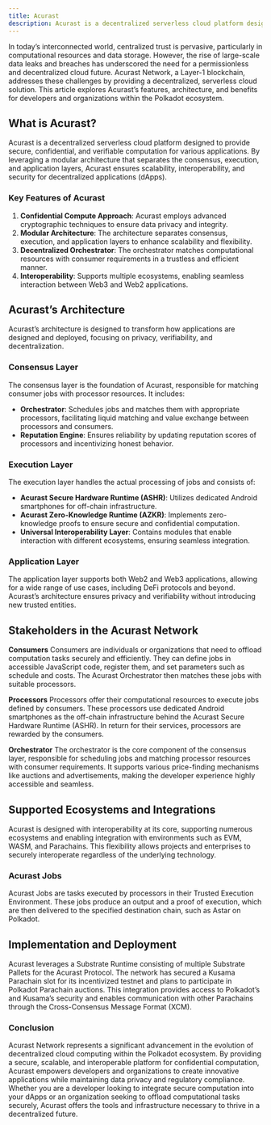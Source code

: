 ```yaml
---
title: Acurast
description: Acurast is a decentralized serverless cloud platform designed to provide secure, confidential, and verifiable computation for various application.
---
```


In today’s interconnected world, centralized trust is pervasive, particularly in computational resources and data storage. However, the rise of large-scale data leaks and breaches has underscored the need for a permissionless and decentralized cloud future. Acurast Network, a Layer-1 blockchain, addresses these challenges by providing a decentralized, serverless cloud solution. This article explores Acurast’s features, architecture, and benefits for developers and organizations within the Polkadot ecosystem.

## What is Acurast?
Acurast is a decentralized serverless cloud platform designed to provide secure, confidential, and verifiable computation for various applications. By leveraging a modular architecture that separates the consensus, execution, and application layers, Acurast ensures scalability, interoperability, and security for decentralized applications (dApps).

### Key Features of Acurast
1. **Confidential Compute Approach**: Acurast employs advanced cryptographic techniques to ensure data privacy and integrity.
2. **Modular Architecture**: The architecture separates consensus, execution, and application layers to enhance scalability and flexibility.
3. **Decentralized Orchestrator**: The orchestrator matches computational resources with consumer requirements in a trustless and efficient manner.
4. **Interoperability**: Supports multiple ecosystems, enabling seamless interaction between Web3 and Web2 applications.

## Acurast’s Architecture
Acurast’s architecture is designed to transform how applications are designed and deployed, focusing on privacy, verifiability, and decentralization.

### Consensus Layer
The consensus layer is the foundation of Acurast, responsible for matching consumer jobs with processor resources. It includes:

- **Orchestrator**: Schedules jobs and matches them with appropriate processors, facilitating liquid matching and value exchange between processors and consumers.
- **Reputation Engine**: Ensures reliability by updating reputation scores of processors and incentivizing honest behavior.

### Execution Layer
The execution layer handles the actual processing of jobs and consists of:
- **Acurast Secure Hardware Runtime (ASHR)**: Utilizes dedicated Android smartphones for off-chain infrastructure.
- **Acurast Zero-Knowledge Runtime (AZKR)**: Implements zero-knowledge proofs to ensure secure and confidential computation.
- **Universal Interoperability Layer**: Contains modules that enable interaction with different ecosystems, ensuring seamless integration.

### Application Layer
The application layer supports both Web2 and Web3 applications, allowing for a wide range of use cases, including DeFi protocols and beyond. Acurast’s architecture ensures privacy and verifiability without introducing new trusted entities.

## Stakeholders in the Acurast Network
**Consumers**
Consumers are individuals or organizations that need to offload computation tasks securely and efficiently. They can define jobs in accessible JavaScript code, register them, and set parameters such as schedule and costs. The Acurast Orchestrator then matches these jobs with suitable processors.

**Processors**
Processors offer their computational resources to execute jobs defined by consumers. These processors use dedicated Android smartphones as the off-chain infrastructure behind the Acurast Secure Hardware Runtime (ASHR). In return for their services, processors are rewarded by the consumers.

**Orchestrator**
The orchestrator is the core component of the consensus layer, responsible for scheduling jobs and matching processor resources with consumer requirements. It supports various price-finding mechanisms like auctions and advertisements, making the developer experience highly accessible and seamless.

## Supported Ecosystems and Integrations
Acurast is designed with interoperability at its core, supporting numerous ecosystems and enabling integration with environments such as EVM, WASM, and Parachains. This flexibility allows projects and enterprises to securely interoperate regardless of the underlying technology.

### Acurast Jobs
Acurast Jobs are tasks executed by processors in their Trusted Execution Environment. These jobs produce an output and a proof of execution, which are then delivered to the specified destination chain, such as Astar on Polkadot.

## Implementation and Deployment
Acurast leverages a Substrate Runtime consisting of multiple Substrate Pallets for the Acurast Protocol. The network has secured a Kusama Parachain slot for its incentivized testnet and plans to participate in Polkadot Parachain auctions. This integration provides access to Polkadot’s and Kusama’s security and enables communication with other Parachains through the Cross-Consensus Message Format (XCM).

### Conclusion
Acurast Network represents a significant advancement in the evolution of decentralized cloud computing within the Polkadot ecosystem. By providing a secure, scalable, and interoperable platform for confidential computation, Acurast empowers developers and organizations to create innovative applications while maintaining data privacy and regulatory compliance. Whether you are a developer looking to integrate secure computation into your dApps or an organization seeking to offload computational tasks securely, Acurast offers the tools and infrastructure necessary to thrive in a decentralized future.
